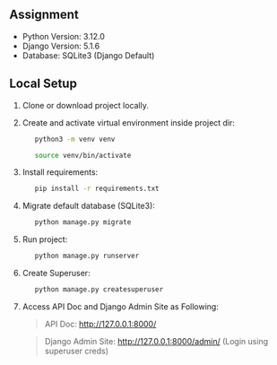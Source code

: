 ## Assignment

* Python Version: 3.12.0
* Django Version: 5.1.6
* Database: SQLite3 (Django Default)

## Local Setup

1. Clone or download project locally.
2. Create and activate virtual environment inside project dir:
    ```bash
       python3 -m venv venv
    ```
   ```bash
      source venv/bin/activate
    ```
3. Install requirements:
    ```bash
       pip install -r requirements.txt
    ```
4. Migrate default database (SQLite3):
    ```bash
       python manage.py migrate
    ```
5. Run project:
    ```bash
       python manage.py runserver
    ```
6. Create Superuser:
    ```bash
       python manage.py createsuperuser
    ```
7. Access API Doc and Django Admin Site as Following:

    > API Doc: http://127.0.0.1:8000/

    > Django Admin Site: http://127.0.0.1:8000/admin/ (Login using superuser creds)
